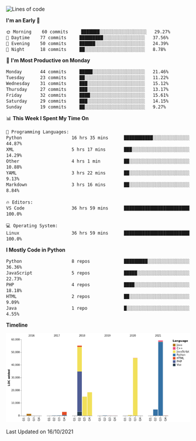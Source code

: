 <!--START_SECTION:waka-->
![Lines of code](https://img.shields.io/badge/From%20Hello%20World%20I%27ve%20Written-203490%20lines%20of%20code-blue)

**I'm an Early 🐤** 

```text
🌞 Morning    60 commits     ███████░░░░░░░░░░░░░░░░░░   29.27% 
🌆 Daytime    77 commits     █████████░░░░░░░░░░░░░░░░   37.56% 
🌃 Evening    50 commits     ██████░░░░░░░░░░░░░░░░░░░   24.39% 
🌙 Night      18 commits     ██░░░░░░░░░░░░░░░░░░░░░░░   8.78%

```
📅 **I'm Most Productive on Monday** 

```text
Monday       44 commits     █████░░░░░░░░░░░░░░░░░░░░   21.46% 
Tuesday      23 commits     ██░░░░░░░░░░░░░░░░░░░░░░░   11.22% 
Wednesday    31 commits     ███░░░░░░░░░░░░░░░░░░░░░░   15.12% 
Thursday     27 commits     ███░░░░░░░░░░░░░░░░░░░░░░   13.17% 
Friday       32 commits     ████░░░░░░░░░░░░░░░░░░░░░   15.61% 
Saturday     29 commits     ███░░░░░░░░░░░░░░░░░░░░░░   14.15% 
Sunday       19 commits     ██░░░░░░░░░░░░░░░░░░░░░░░   9.27%

```


📊 **This Week I Spent My Time On** 

```text
💬 Programming Languages: 
Python                   16 hrs 35 mins      ███████████░░░░░░░░░░░░░░   44.87% 
XML                      5 hrs 17 mins       ███░░░░░░░░░░░░░░░░░░░░░░   14.29% 
Other                    4 hrs 1 min         ██░░░░░░░░░░░░░░░░░░░░░░░   10.88% 
YAML                     3 hrs 22 mins       ██░░░░░░░░░░░░░░░░░░░░░░░   9.13% 
Markdown                 3 hrs 16 mins       ██░░░░░░░░░░░░░░░░░░░░░░░   8.84%

🔥 Editors: 
VS Code                  36 hrs 59 mins      █████████████████████████   100.0%

💻 Operating System: 
Linux                    36 hrs 59 mins      █████████████████████████   100.0%

```

**I Mostly Code in Python** 

```text
Python                   8 repos             █████████░░░░░░░░░░░░░░░░   36.36% 
JavaScript               5 repos             █████░░░░░░░░░░░░░░░░░░░░   22.73% 
PHP                      4 repos             ████░░░░░░░░░░░░░░░░░░░░░   18.18% 
HTML                     2 repos             ██░░░░░░░░░░░░░░░░░░░░░░░   9.09% 
Java                     1 repo              █░░░░░░░░░░░░░░░░░░░░░░░░   4.55%

```


**Timeline**

![Chart not found](https://raw.githubusercontent.com/telesoho/telesoho/master/charts/bar_graph.png) 


 Last Updated on 16/10/2021
<!--END_SECTION:waka-->


<!--
**telesoho/telesoho** is a ✨ _special_ ✨ repository because its `README.md` (this file) appears on your GitHub profile.

Here are some ideas to get you started:

- 🔭 I’m currently working on ...
- 🌱 I’m currently learning ...
- 👯 I’m looking to collaborate on ...
- 🤔 I’m looking for help with ...
- 💬 Ask me about ...
- 📫 How to reach me: ...
- 😄 Pronouns: ...
- ⚡ Fun fact: ...
-->
